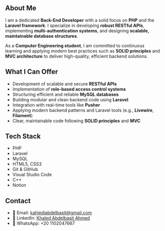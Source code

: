## About Me

I am a dedicated **Back-End Developer** with a solid focus on **PHP** and the **Laravel framework**. I specialize in developing **robust RESTful APIs**, implementing **multi-authentication systems**, and designing **scalable, maintainable database structures**.

As a **Computer Engineering student**, I am committed to continuous learning and applying modern best practices such as **SOLID principles** and **MVC architecture** to deliver high-quality, efficient backend solutions.

## What I Can Offer

- Development of scalable and secure **RESTful APIs**
- Implementation of **role-based access control systems**
- Structuring efficient and reliable **MySQL databases**
- Building modular and clean backend code using **Laravel**
- Integration with real-time tools like **Pusher**
- Applying modern backend patterns and Laravel tools (e.g., **Livewire**, **Filament**)
- Clear, maintainable code following **SOLID principles** and **MVC**

## Tech Stack

- PHP
- Laravel
- MySQL
- HTML5, CSS3
- Git & GitHub
- Visual Studio Code
- C++
- Notion

## Contact

- 📧 Email: kahlediabdelbasit@gmail.com
- 💼 LinkedIn: [Khaled Abdelbasit Ahmed](https://www.linkedin.com/in/khaledabdelbasitahmed)
- 📱 WhatsApp: +20 1102047667
